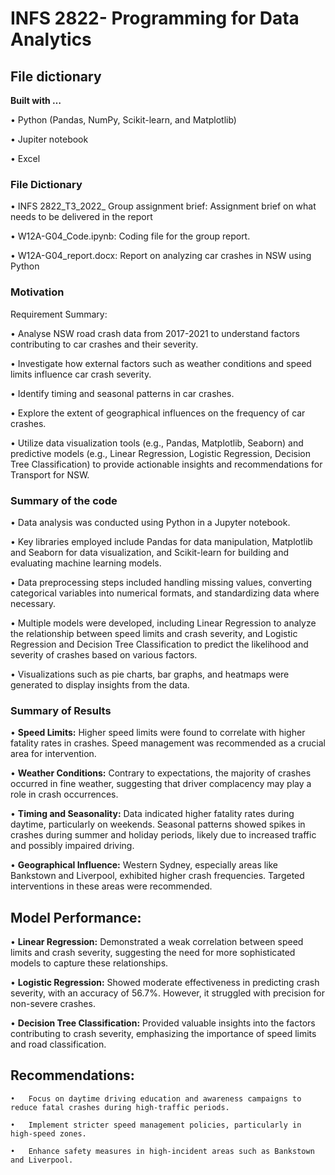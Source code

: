 # INFS 2822- Programming for Data Analytics 

## **File dictionary**
**Built with …**

•	Python (Pandas, NumPy, Scikit-learn, and Matplotlib)

•	Jupiter notebook

•	Excel   

### **File Dictionary** 

•	INFS 2822_T3_2022_ Group assignment brief: Assignment brief on what needs to be delivered in the report 

•	W12A-G04_Code.ipynb: Coding file for the group report.  

•	W12A-G04_report.docx: Report on analyzing car crashes in NSW using Python

### **Motivation**

Requirement Summary:

•	Analyse NSW road crash data from 2017-2021 to understand factors contributing to car crashes and their severity.

•	Investigate how external factors such as weather conditions and speed limits influence car crash severity.

•	Identify timing and seasonal patterns in car crashes.

•	Explore the extent of geographical influences on the frequency of car crashes.

•	Utilize data visualization tools (e.g., Pandas, Matplotlib, Seaborn) and predictive models (e.g., Linear Regression, Logistic Regression, Decision Tree Classification) to provide actionable insights and recommendations for Transport for NSW.

### **Summary of the code**

•	Data analysis was conducted using Python in a Jupyter notebook.

•	Key libraries employed include Pandas for data manipulation, Matplotlib and Seaborn for data visualization, and Scikit-learn for building and evaluating machine learning models.

•	Data preprocessing steps included handling missing values, converting categorical variables into numerical formats, and standardizing data where necessary.

•	Multiple models were developed, including Linear Regression to analyze the relationship between speed limits and crash severity, and Logistic Regression and Decision Tree Classification to predict the likelihood and severity of crashes based on various factors.

•	Visualizations such as pie charts, bar graphs, and heatmaps were generated to display insights from the data.

### **Summary of Results** 
•	**Speed Limits:** Higher speed limits were found to correlate with higher fatality rates in crashes. Speed management was recommended as a crucial area for intervention.

•	**Weather Conditions:** Contrary to expectations, the majority of crashes occurred in fine weather, suggesting that driver complacency may play a role in crash occurrences.

•	**Timing and Seasonality:** Data indicated higher fatality rates during daytime, particularly on weekends. Seasonal patterns showed spikes in crashes during summer and holiday periods, likely due to increased traffic and possibly impaired driving.

•	**Geographical Influence:** Western Sydney, especially areas like Bankstown and Liverpool, exhibited higher crash frequencies. Targeted interventions in these areas were recommended.

## **Model Performance:**

•	**Linear Regression:** Demonstrated a weak correlation between speed limits and crash severity, suggesting the need for more sophisticated models to capture these relationships.

•	**Logistic Regression:** Showed moderate effectiveness in predicting crash severity, with an accuracy of 56.7%. However, it struggled with precision for non-severe crashes.

•	**Decision Tree Classification:** Provided valuable insights into the factors contributing to crash severity, emphasizing the importance of speed limits and road classification.

## **Recommendations:**
	•	Focus on daytime driving education and awareness campaigns to reduce fatal crashes during high-traffic periods.
 
	•	Implement stricter speed management policies, particularly in high-speed zones.
 
	•	Enhance safety measures in high-incident areas such as Bankstown and Liverpool.
